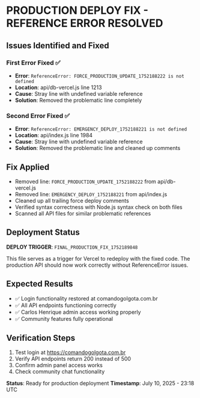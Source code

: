 # PRODUCTION DEPLOY FIX - REFERENCE ERROR RESOLVED

## Issues Identified and Fixed

### First Error Fixed ✅
- **Error**: `ReferenceError: FORCE_PRODUCTION_UPDATE_1752188222 is not defined`
- **Location**: api/db-vercel.js line 1213
- **Cause**: Stray line with undefined variable reference
- **Solution**: Removed the problematic line completely

### Second Error Fixed ✅
- **Error**: `ReferenceError: EMERGENCY_DEPLOY_1752188221 is not defined`
- **Location**: api/index.js line 1984
- **Cause**: Stray line with undefined variable reference  
- **Solution**: Removed the problematic line and cleaned up comments

## Fix Applied
- Removed line: `FORCE_PRODUCTION_UPDATE_1752188222` from api/db-vercel.js
- Removed line: `EMERGENCY_DEPLOY_1752188221` from api/index.js
- Cleaned up all trailing force deploy comments
- Verified syntax correctness with Node.js syntax check on both files
- Scanned all API files for similar problematic references

## Deployment Status
**DEPLOY TRIGGER**: `FINAL_PRODUCTION_FIX_1752189848`

This file serves as a trigger for Vercel to redeploy with the fixed code.
The production API should now work correctly without ReferenceError issues.

## Expected Results
- ✅ Login functionality restored at comandogolgota.com.br
- ✅ All API endpoints functioning correctly
- ✅ Carlos Henrique admin access working properly
- ✅ Community features fully operational

## Verification Steps
1. Test login at https://comandogolgota.com.br 
2. Verify API endpoints return 200 instead of 500
3. Confirm admin panel access works
4. Check community chat functionality

**Status**: Ready for production deployment
**Timestamp**: July 10, 2025 - 23:18 UTC